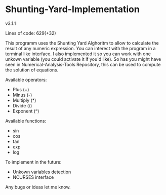 # Shunting-Yard-Implementation

 v3.1.1

Lines of code: 629(+32)

This programm uses the Shunting Yard Alghoritm to allow to calculate the result of any numeric expression.
You can interect with the program in a terminal like interface.
I also implemented it so you can work with one unkown variable (you could activate it if you'd like).
So has you might have seen in Numerical-Analysis-Tools Repository, this can be used to compute the solution of equations. 

Available operators:
 - Plus (+)
 - Minus (-)
 - Multiply (*)
 - Divide (/)
 - Exponent (^)

Available functions:
 - sin
 - cos
 - tan
 - exp
 - log

To implement in the future:

  - Unkown variables detection
  - NCURSES interface

Any bugs or ideas let me know.
